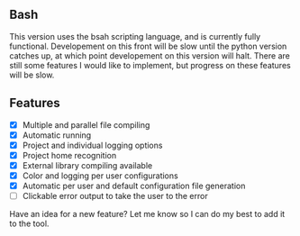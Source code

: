 ## Bash ##
This version uses the bsah scripting language, and is currently fully functional.  Developement on this front will be slow until the python version catches up, at which point developement on this version 
will halt.  There are still some features I would like to implement, but progress on these features will be slow.


## Features ##
- [X] Multiple and parallel file compiling
- [X] Automatic running
- [X] Project and individual logging options
- [X] Project home recognition
- [X] External library compiling available
- [X] Color and logging per user configurations
- [X] Automatic per user and default configuration file generation
- [ ] Clickable error output to take the user to the error

Have an idea for a new feature? Let me know so I can do my best to add it to the tool.
